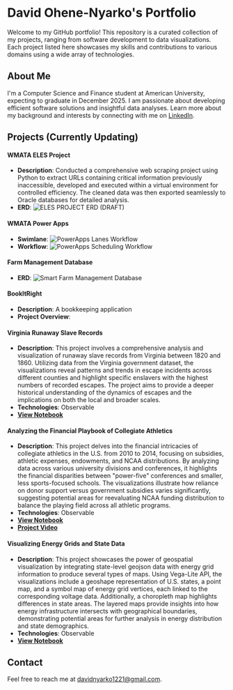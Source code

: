 # David Ohene-Nyarko's Portfolio

Welcome to my GitHub portfolio! This repository is a curated collection of my projects, ranging from software development to data visualizations. Each project listed here showcases my skills and contributions to various domains using a wide array of technologies.

## About Me

I'm a Computer Science and Finance student at American University, expecting to graduate in December 2025. I am passionate about developing efficient software solutions and insightful data analyses. Learn more about my background and interests by connecting with me on [LinkedIn](http://www.linkedin.com/in/david-ohene-nyarko-380007268).

## Projects (Currently Updating)

#### WMATA ELES Project
- **Description**: Conducted a comprehensive web scraping project using Python to extract URLs containing critical information
previously inaccessible, developed and executed within a virtual environment for controlled efficiency. The cleaned
data was then exported seamlessly to Oracle databases for detailed analysis.
- **ERD**:
![ELES PROJECT ERD (DRAFT)](https://github.com/user-attachments/assets/2afbf76e-ac7c-4207-ac62-bf0cc804a1a7)

#### WMATA Power Apps
- **Swimlane**:
![PowerApps Lanes Workflow](https://github.com/user-attachments/assets/fc2cc15d-7927-43e6-bd04-778f65c764f6)
- **Workflow**:
![PowerApps Scheduling Workflow](https://github.com/user-attachments/assets/90e5d849-081c-4d37-aa1f-852a4028c260)

#### Farm Management Database
- **ERD**:
![Smart Farm Management Database ](https://github.com/user-attachments/assets/817a91ba-717f-4209-919e-b199ecf0454a)

#### BookItRight
- **Description**: A bookkeeping application
-  **Project Overview**:


#### Virginia Runaway Slave Records
- **Description**: This project involves a comprehensive analysis and visualization of runaway slave records from Virginia between 1820 and 1860. Utilizing data from the Virginia government dataset, the visualizations reveal patterns and trends in escape incidents across different counties and highlight specific enslavers with the highest numbers of recorded escapes. The project aims to provide a deeper historical understanding of the dynamics of escapes and the implications on both the local and broader scales.
- **Technologies**: Observable
- **[View Notebook](https://observablehq.com/d/1b70354220e75e32)**

 #### Analyzing the Financial Playbook of Collegiate Athletics
- **Description**: This project delves into the financial intricacies of collegiate athletics in the U.S. from 2010 to 2014, focusing on subsidies, athletic expenses, endowments, and NCAA distributions. By analyzing data across various university divisions and conferences, it highlights the financial disparities between "power-five" conferences and smaller, less sports-focused schools. The visualizations illustrate how reliance on donor support versus government subsidies varies significantly, suggesting potential areas for reevaluating NCAA funding distribution to balance the playing field across all athletic programs.
- **Technologies**: Observable
- **[View Notebook](https://observablehq.com/d/cbd73d490244ddb7)**
- **[Project Video](https://www.veed.io/view/318e52e1-a956-4480-84ae-bcb2ee188714?panel=share)**

#### Visualizing Energy Grids and State Data
- **Description**: This project showcases the power of geospatial visualization by integrating state-level geojson data with energy grid information to produce several types of maps. Using Vega-Lite API, the visualizations include a geoshape representation of U.S. states, a point map, and a symbol map of energy grid vertices, each linked to the corresponding voltage data. Additionally, a choropleth map highlights differences in state areas. The layered maps provide insights into how energy infrastructure intersects with geographical boundaries, demonstrating potential areas for further analysis in energy distribution and state demographics.
- **Technologies**: Observable
- **[View Notebook](https://observablehq.com/d/9bf00035c53b602a)**

## Contact

Feel free to reach me at [davidnyarko1221@gmail.com](mailto:davidnyarko1221@gmail.com).

